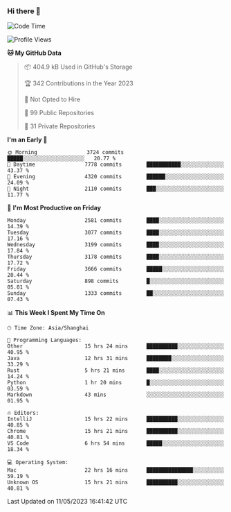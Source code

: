 ### Hi there 👋

<!--
**qbosen/qbosen** is a ✨ _special_ ✨ repository because its `README.md` (this file) appears on your GitHub profile.

Here are some ideas to get you started:

- 🔭 I’m currently working on ...
- 🌱 I’m currently learning ...
- 👯 I’m looking to collaborate on ...
- 🤔 I’m looking for help with ...
- 💬 Ask me about ...
- 📫 How to reach me: ...
- 😄 Pronouns: ...
- ⚡ Fun fact: ...
-->

<!--START_SECTION:waka-->
![Code Time](http://img.shields.io/badge/Code%20Time-1%2C983%20hrs%2056%20mins-blue)

![Profile Views](http://img.shields.io/badge/Profile%20Views-0-blue)

**🐱 My GitHub Data** 

> 📦 404.9 kB Used in GitHub's Storage 
 > 
> 🏆 342 Contributions in the Year 2023
 > 
> 🚫 Not Opted to Hire
 > 
> 📜 99 Public Repositories 
 > 
> 🔑 31 Private Repositories 
 > 
**I'm an Early 🐤** 

```text
🌞 Morning                3724 commits        █████░░░░░░░░░░░░░░░░░░░░   20.77 % 
🌆 Daytime                7778 commits        ███████████░░░░░░░░░░░░░░   43.37 % 
🌃 Evening                4320 commits        ██████░░░░░░░░░░░░░░░░░░░   24.09 % 
🌙 Night                  2110 commits        ███░░░░░░░░░░░░░░░░░░░░░░   11.77 % 
```
📅 **I'm Most Productive on Friday** 

```text
Monday                   2581 commits        ████░░░░░░░░░░░░░░░░░░░░░   14.39 % 
Tuesday                  3077 commits        ████░░░░░░░░░░░░░░░░░░░░░   17.16 % 
Wednesday                3199 commits        ████░░░░░░░░░░░░░░░░░░░░░   17.84 % 
Thursday                 3178 commits        ████░░░░░░░░░░░░░░░░░░░░░   17.72 % 
Friday                   3666 commits        █████░░░░░░░░░░░░░░░░░░░░   20.44 % 
Saturday                 898 commits         █░░░░░░░░░░░░░░░░░░░░░░░░   05.01 % 
Sunday                   1333 commits        ██░░░░░░░░░░░░░░░░░░░░░░░   07.43 % 
```


📊 **This Week I Spent My Time On** 

```text
🕑︎ Time Zone: Asia/Shanghai

💬 Programming Languages: 
Other                    15 hrs 24 mins      ██████████░░░░░░░░░░░░░░░   40.95 % 
Java                     12 hrs 31 mins      ████████░░░░░░░░░░░░░░░░░   33.29 % 
Rust                     5 hrs 21 mins       ████░░░░░░░░░░░░░░░░░░░░░   14.24 % 
Python                   1 hr 20 mins        █░░░░░░░░░░░░░░░░░░░░░░░░   03.59 % 
Markdown                 43 mins             ░░░░░░░░░░░░░░░░░░░░░░░░░   01.95 % 

🔥 Editors: 
IntelliJ                 15 hrs 22 mins      ██████████░░░░░░░░░░░░░░░   40.85 % 
Chrome                   15 hrs 21 mins      ██████████░░░░░░░░░░░░░░░   40.81 % 
VS Code                  6 hrs 54 mins       █████░░░░░░░░░░░░░░░░░░░░   18.34 % 

💻 Operating System: 
Mac                      22 hrs 16 mins      ███████████████░░░░░░░░░░   59.19 % 
Unknown OS               15 hrs 21 mins      ██████████░░░░░░░░░░░░░░░   40.81 % 
```


 Last Updated on 11/05/2023 16:41:42 UTC
<!--END_SECTION:waka-->
